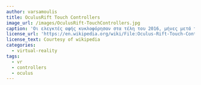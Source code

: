 ```yaml
---
author: varsamoulis
title: OculusRift Touch Controllers
image_url: /images/OculusRift-ΤouchControllers.jpg
caption: 'Οι ελεγκτές αφής κυκλοφόρησαν στα τέλη του 2016, μήνες μετά την κυκλοφορία του headset, και έφεραν τον εντοπισμό χεριών στο Rift. Αρχικά μια ξεχωριστή δέσμη με τους δύο ελεγκτές αφής και έναν πρόσθετο αισθητήρα (οι ελεγκτές αφής χρειάζονται τουλάχιστον δύο για να λειτουργήσουν), οι ελεγκτές αφής συνδυάστηκαν με το σετ μικροφώνου-ακουστικού που ξεκίνησε τον Αύγουστο του 2017.'
license_url: 'https://en.wikipedia.org/wiki/File:Oculus-Rift-Touch-Controllers-Pair.jpg'
license_text: Courtesy of wikipedia
categories:
  - virtual-reality
tags:
  - vr
  - controllers
  - oculus
---
```

